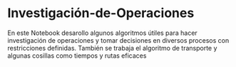 # Investigación-de-Operaciones
En este Notebook desarollo algunos algoritmos útiles para hacer investigación de operaciones y tomar decisiones en diversos procesos con restricciones definidas.
También se trabaja el algoritmo de transporte y algunas cosillas como tiempos y rutas eficaces
